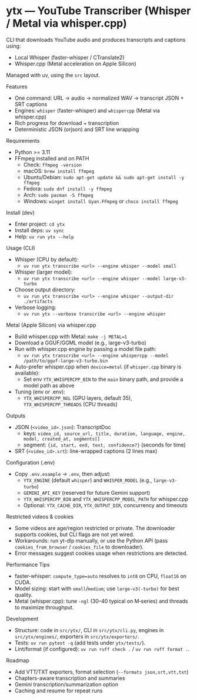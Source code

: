 ytx — YouTube Transcriber (Whisper / Metal via whisper.cpp)
==========================================================

CLI that downloads YouTube audio and produces transcripts and captions using:
- Local Whisper (faster-whisper / CTranslate2)
- Whisper.cpp (Metal acceleration on Apple Silicon)

Managed with uv, using the `src` layout.

Features
- One command: URL → audio → normalized WAV → transcript JSON + SRT captions
- Engines: `whisper` (faster-whisper) and `whispercpp` (Metal via whisper.cpp)
- Rich progress for download + transcription
- Deterministic JSON (orjson) and SRT line wrapping

Requirements
- Python >= 3.11
- FFmpeg installed and on PATH
  - Check: `ffmpeg -version`
  - macOS: `brew install ffmpeg`
  - Ubuntu/Debian: `sudo apt-get update && sudo apt-get install -y ffmpeg`
  - Fedora: `sudo dnf install -y ffmpeg`
  - Arch: `sudo pacman -S ffmpeg`
  - Windows: `winget install Gyan.FFmpeg` or `choco install ffmpeg`

Install (dev)
- Enter project: `cd ytx`
- Install deps: `uv sync`
- Help: `uv run ytx --help`

Usage (CLI)
- Whisper (CPU by default):
  - `uv run ytx transcribe <url> --engine whisper --model small`
- Whisper (larger model):
  - `uv run ytx transcribe <url> --engine whisper --model large-v3-turbo`
- Choose output directory:
  - `uv run ytx transcribe <url> --engine whisper --output-dir ./artifacts`
- Verbose logging:
  - `uv run ytx --verbose transcribe <url> --engine whisper`

Metal (Apple Silicon) via whisper.cpp
- Build whisper.cpp with Metal: `make -j METAL=1`
- Download a GGUF/GGML model (e.g., large-v3-turbo)
- Run with whisper.cpp engine by passing a model file path:
  - `uv run ytx transcribe <url> --engine whispercpp --model /path/to/gguf-large-v3-turbo.bin`
- Auto-prefer whisper.cpp when `device=metal` (if `whisper.cpp` binary is available):
  - Set env `YTX_WHISPERCPP_BIN` to the `main` binary path, and provide a model path as above
- Tuning (env or .env):
  - `YTX_WHISPERCPP_NGL` (GPU layers, default 35), `YTX_WHISPERCPP_THREADS` (CPU threads)

Outputs
- JSON (`<video_id>.json`): TranscriptDoc
  - keys: `video_id, source_url, title, duration, language, engine, model, created_at, segments[]`
  - segment: `{id, start, end, text, confidence?}` (seconds for time)
- SRT (`<video_id>.srt`): line-wrapped captions (2 lines max)

Configuration (.env)
- Copy `.env.example` → `.env`, then adjust:
  - `YTX_ENGINE` (default `whisper`) and `WHISPER_MODEL` (e.g., `large-v3-turbo`)
  - `GEMINI_API_KEY` (reserved for future Gemini support)
  - `YTX_WHISPERCPP_BIN` and `YTX_WHISPERCPP_MODEL_PATH` for whisper.cpp
  - Optional: `YTX_CACHE_DIR`, `YTX_OUTPUT_DIR`, concurrency and timeouts

Restricted videos & cookies
- Some videos are age/region restricted or private. The downloader supports cookies, but CLI flags are not yet wired.
- Workarounds: run yt-dlp manually, or use the Python API (pass `cookies_from_browser` / `cookies_file` to downloader).
- Error messages suggest cookies usage when restrictions are detected.

Performance Tips
- faster‑whisper: `compute_type=auto` resolves to `int8` on CPU, `float16` on CUDA.
- Model sizing: start with `small`/`medium`; use `large-v3(-turbo)` for best quality.
- Metal (whisper.cpp): tune `-ngl` (30–40 typical on M‑series) and threads to maximize throughput.

Development
- Structure: code in `src/ytx/`, CLI in `src/ytx/cli.py`, engines in `src/ytx/engines/`, exporters in `src/ytx/exporters/`.
- Tests: `uv run pytest -q` (add tests under `ytx/tests/`).
- Lint/format (if configured): `uv run ruff check .` / `uv run ruff format .`.

Roadmap
- Add VTT/TXT exporters, format selection (`--formats json,srt,vtt,txt`)
- Chapters-aware transcription and summaries
- Gemini transcription/summarization option
- Caching and resume for repeat runs
